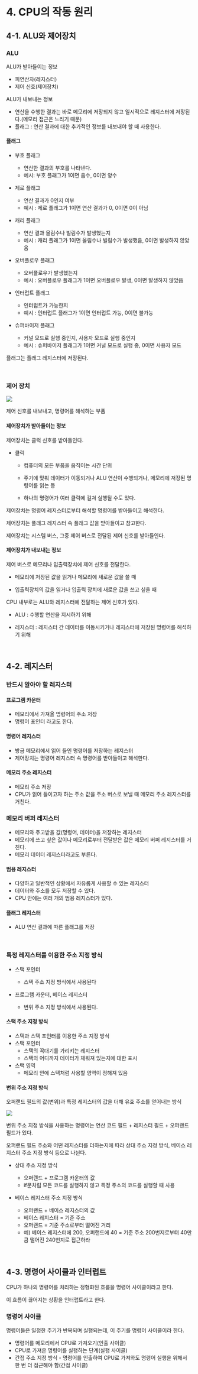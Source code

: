 # 4. CPU의 작동 원리

## 4-1. ALU와 제어장치

### ALU

ALU가 받아들이는 정보

- 피연산자(레지스터)
- 제어 신호(제어장치)

ALU가 내보내는 정보

- 연산을 수행한 결과는 바로 메모리에 저장되지 않고 일시적으로 레지스터에 저장된다.(메모리 접근은 느리기 때문)
- 플래그 : 연산 결과에 대한 추가적인 정보를 내보내야 할 때 사용한다.

#### 플래그

- 부호 플래그

  - 연산한 결과의 부호를 나타낸다.
  - 예시: 부호 플래그가 1이면 음수, 0이면 양수

- 제로 플래그

  - 연산 결과가 0인지 여부
  - 예시 : 제로 플래그가 1이면 연산 결과가 0, 0이면 0이 아님

- 캐리 플래그

  - 연산 결과 올림수나 빌림수가 발생했는지
  - 예시 : 캐리 플래그가 1이면 올림수나 빌림수가 발생했음, 0이면 발생하지 않았음

- 오버플로우 플래그

  - 오버플로우가 발생했는지
  - 예시 : 오버플로우 플래그가 1이면 오버플로우 발생, 0이면 발생하지 않았음

- 인터럽트 플래그

  - 인터럽트가 가능한지
  - 예시 : 인터럽트 플래그가 1이면 인터럽트 가능, 0이면 불가능

- 슈퍼바이저 플래그
  - 커널 모드로 실행 중인지, 사용자 모드로 실행 중인지
  - 예시 : 슈퍼바이저 플래그가 1이면 커널 모드로 실행 중, 0이면 사용자 모드

플래그는 플래그 레지스터에 저장된다.

<br/>

### 제어 장치

<img src="../../images/os/os-1-4.PNG"/>

제어 신호를 내보내고, 명령어를 해석하는 부품

#### 제어장치가 받아들이는 정보

제어장치는 클럭 신호를 받아들인다.

- 클럭

  - 컴퓨터의 모든 부품을 움직이는 시간 단위
  - 주기에 맞춰 데이터가 이동되거나 ALU 연산이 수행되거나, 메모리에 저장된 명령어를 읽는 등

  - 하나의 명령어가 여러 클럭에 걸쳐 실행될 수도 있다.

제어장치는 명령어 레지스터로부터 해석할 명령어를 받아들이고 해석한다.

제어장치는 플래그 레지스터 속 플래그 값을 받아들이고 참고한다.

제어장치는 시스템 버스, 그중 제어 버스로 전달된 제어 신호를 받아들인다.

#### 제어장치가 내보내는 정보

제어 버스로 메모리나 입출력장치에 제어 신호를 전달한다.

- 메모리에 저장된 값을 읽거나 메모리에 새로운 값을 쓸 때

- 입출력장치의 값을 읽거나 입출력 장치에 새로운 값을 쓰고 싶을 때

CPU 내부로는 ALU와 레지스터에 전달하는 제어 신호가 있다.

- ALU : 수행할 연산을 지시하기 위해

- 레지스터 : 레지스터 간 데이터를 이동시키거나 레지스터에 저장된 명령어를 해석하기 위해

<br/>

## 4-2. 레지스터

### 반드시 알아야 할 레지스터

#### 프로그램 카운터

- 메모리에서 가져올 명령어의 주소 저장
- 명령어 포인터 라고도 한다.

#### 명령어 레지스터

- 방금 메모리에서 읽어 들인 명령어를 저장하는 레지스터
- 제어장치는 명령어 레지스터 속 명령어를 받아들이고 해석한다.

#### 메모리 주소 레지스터

- 메모리 주소 저장
- CPU가 읽어 들이고자 하는 주소 값을 주소 버스로 보낼 때 메모리 주소 레지스터를 거친다.

### 메모리 버퍼 레지스터

- 메모리와 주고받을 값(명령어, 데이터)을 저장하는 레지스터
- 메모리에 쓰고 싶은 값이나 메모리로부터 전달받은 값은 메모리 버퍼 레지스터를 거친다.
- 메모리 데이터 레지스터라고도 부른다.

#### 범용 레지스터

- 다양하고 일반적인 상황에서 자유롭게 사용할 수 있는 레지스터
- 데이터와 주소를 모두 저장할 수 있다.
- CPU 안에는 여러 개의 범용 레지스터가 있다.

#### 플래그 레지스터

- ALU 연산 결과에 따른 플래그를 저장

<br/>

### 특정 레지스터를 이용한 주소 지정 방식

- 스택 포인터

  - 스택 주소 지정 방식에서 사용된다

- 프로그램 카운터, 베이스 레지스터
  - 변위 주소 지정 방식에서 사용된다.

#### 스택 주소 지정 방식

- 스택과 스택 포인터를 이용한 주소 지정 방식
- 스택 포인터
  - 스택의 꼭대기를 가리키는 레지스터
  - 스택의 어디까지 데이터가 채워져 있는지에 대한 표시
- 스택 영역
  - 메모리 안에 스택처럼 사용할 영역이 정해져 있음

#### 변위 주소 지정 방식

오퍼랜드 필드의 값(변위)과 특정 레지스터의 값을 더해 유효 주소를 얻어내는 방식

<img src="../../images/os/os-1-5-1.PNG">

변위 주소 지정 방식을 사용하는 명령어는 연산 코드 필드 + 레지스터 필드 + 오퍼랜드 필드가 있다.

오퍼랜드 필드 주소와 어떤 레지스터를 더하는지에 따라 상대 주소 지정 방식, 베이스 레지스터 주소 지정 방식 등으로 나뉜다.

- 상대 주소 지정 방식

  - 오퍼랜드 + 프로그램 카운터의 값
  - if문처럼 모든 코드를 실행하지 않고 특정 주소의 코드를 실행할 때 사용

- 베이스 레지스터 주소 지정 방식
  - 오퍼랜드 + 베이스 레지스터의 값
  - 베이스 레지스터 = 기준 주소
  - 오퍼랜드 = 기준 주소로부터 떨어진 거리
  - 예) 베이스 레지스터에 200, 오퍼랜드에 40 = 기준 주소 200번지로부터 40만큼 떨어진 240번지로 접근하라

<br/>

## 4-3. 명령어 사이클과 인터럽트

CPU가 하나의 명령어를 처리하는 정형화된 흐름을 명령어 사이클이라고 한다.

이 흐름이 끊어지는 상황을 인터럽트라고 한다.

### 명령어 사이클

명령어들은 일정한 주기가 반복되며 실행되는데, 이 주기를 명령어 사이클이라 한다.

- 명령어를 메모리에서 CPU로 가져오기(인출 사이클)
- CPU로 가져온 명령어를 실행하는 단계(실행 사이클)
- 간접 주소 지정 방식 - 명령어를 인출하여 CPU로 가져와도 명령어 실행을 위해서 한 번 더 접근해야 함(간접 사이클)
